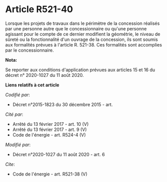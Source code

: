 # Article R521-40

Lorsque les projets de travaux dans le périmètre de la concession réalisés par une personne autre que le concessionnaire ou
qu'une personne agissant pour le compte de ce dernier modifient la géométrie, le niveau de sûreté ou la fonctionnalité d'un
ouvrage de la concession, ils sont soumis aux formalités prévues à l'article R. 521-38. Ces formalités sont accomplies par le
concessionnaire.

**Nota:**

Se reporter aux conditions d'application prévues aux articles 15 et 16 du décret n° 2020-1027 du 11 août 2020.

**Liens relatifs à cet article**

_Codifié par_:

  - Décret n°2015-1823 du 30 décembre 2015 - art.

_Cité par_:

  - Arrêté du 13 février 2017 - art. 10 (V)
  - Arrêté du 13 février 2017 - art. 9 (V)
  - Code de l'énergie - art. R524-4 (V)

_Modifié par_:

  - Décret n°2020-1027 du 11 août 2020 - art. 6

_Cite_:

  - Code de l'énergie - art. R521-38 (V)
